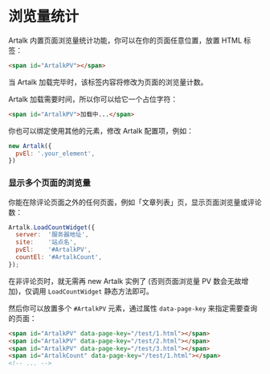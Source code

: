 # 浏览量统计 <Badge type="tip" text="v2.2.6+" />

Artalk 内置页面浏览量统计功能，你可以在你的页面任意位置，放置 HTML 标签：

```html
<span id="ArtalkPV"></span>
```

当 Artalk 加载完毕时，该标签内容将修改为页面的浏览量计数。

Artalk 加载需要时间，所以你可以给它一个占位字符：

```html
<span id="ArtalkPV">加载中...</span>
```

你也可以绑定使用其他的元素，修改 Artalk 配置项，例如：

```js
new Artalk({
  pvEl: '.your_element',
})
```

### 显示多个页面的浏览量 <Badge type="tip" text="v2.3.0+" />

你能在除评论页面之外的任何页面，例如「文章列表」页，显示页面浏览量或评论数：

```js
Artalk.LoadCountWidget({
  server:  '服务器地址',
  site:    '站点名',
  pvEl:    '#ArtalkPV',
  countEl: '#ArtalkCount',
});
```

在非评论页时，就无需再 new Artalk 实例了 (否则页面浏览量 PV 数会无故增加)，仅调用 `LoadCountWidget` 静态方法即可。

然后你可以放置多个 `#ArtalkPV` 元素，通过属性 `data-page-key` 来指定需要查询的页面：

```html
<span id="ArtalkPV" data-page-key="/test/1.html"></span>
<span id="ArtalkPV" data-page-key="/test/2.html"></span>
<span id="ArtalkPV" data-page-key="/test/3.html"></span>
<span id="ArtalkCount" data-page-key="/test/1.html"></span>
<!-- ... -->
```
